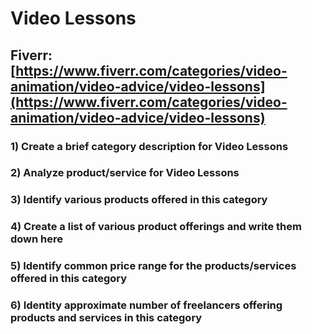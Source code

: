 # Video Lessons
## Fiverr: [https://www.fiverr.com/categories/video-animation/video-advice/video-lessons](https://www.fiverr.com/categories/video-animation/video-advice/video-lessons)
### 1) Create a brief category description for Video Lessons
### 2) Analyze product/service for Video Lessons
### 3) Identify various products offered in this category
### 4) Create a list of various product offerings and write them down here
### 5) Identify common price range for the products/services offered in this category
### 6) Identity approximate number of freelancers offering products and services in this category
